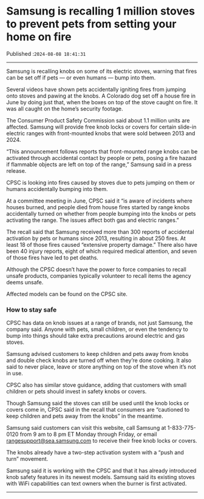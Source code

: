 # Samsung is recalling 1 million stoves to prevent pets from setting your home on fire

Published :`2024-08-08 18:41:31`

---

Samsung is recalling knobs on some of its electric stoves, warning that fires can be set off if pets — or even humans — bump into them.

Several videos have shown pets accidentally igniting fires from jumping onto stoves and pawing at the knobs. A Colorado dog set off a house fire in June by doing just that, when the boxes on top of the stove caught on fire. It was all caught on the home’s security footage.

The Consumer Product Safety Commission said about 1.1 million units are affected. Samsung will provide free knob locks or covers for certain slide-in electric ranges with front-mounted knobs that were sold between 2013 and 2024.

“This announcement follows reports that front-mounted range knobs can be activated through accidental contact by people or pets, posing a fire hazard if flammable objects are left on top of the range,” Samsung said in a press release.

CPSC is looking into fires caused by stoves due to pets jumping on them or humans accidentally bumping into them.

At a committee meeting in June, CPSC said it “is aware of incidents where houses burned, and people died from house fires started by range knobs accidentally turned on whether from people bumping into the knobs or pets activating the range. The issues affect both gas and electric ranges.”

The recall said that Samsung received more than 300 reports of accidental activation by pets or humans since 2013, resulting in about 250 fires. At least 18 of those fires caused “extensive property damage.” There also have been 40 injury reports, eight of which required medical attention, and seven of those fires have led to pet deaths.

Although the CPSC doesn’t have the power to force companies to recall unsafe products, companies typically volunteer to recall items the agency deems unsafe.

Affected models can be found on the CPSC site.

### How to stay safe

CPSC has data on knob issues at a range of brands, not just Samsung, the company said. Anyone with pets, small children, or even the tendency to bump into things should take extra precautions around electric and gas stoves.

Samsung advised customers to keep children and pets away from knobs and double check knobs are turned off when they’re done cooking. It also said to never place, leave or store anything on top of the stove when it’s not in use.

CPSC also has similar stove guidance, adding that customers with small children or pets should invest in safety knobs or covers.

Though Samsung said the stoves can still be used until the knob locks or covers come in, CPSC said in the recall that consumers are “cautioned to keep children and pets away from the knobs” in the meantime.

Samsung said customers can visit this website, call Samsung at 1-833-775-0120 from 9 am to 8 pm ET Monday through Friday, or email rangesupport@sea.samsung.com to receive their free knob locks or covers.

The knobs already have a two-step activation system with a “push and turn” movement.

Samsung said it is working with the CPSC and that it has already introduced knob safety features in its newest models. Samsung said its existing stoves with WiFi capabilities can text owners when the burner is first activated.

---

